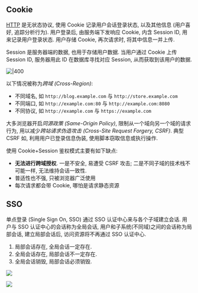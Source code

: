 ## Cookie

[HTTP](HTTP.md) 是无状态协议, 使用 Cookie 记录用户会话登录状态, 以及其他信息 (用户喜好, 追踪分析行为). 用户登录后, 由服务端下发响应 Cookie, 内含 Session ID, 用来记录用户登录状态. 用户存储 Cookie, 再次请求时, 将其中信息一并上传.

Session 是服务器端的数据, 也用于存储用户数据. 当用户通过 Cookie 上传 Session ID, 服务器用此 ID 在数据库寻找对应 Session, 从而获取到该用户的数据. 

![|400](attach/sso%20using%20cookie.png)

以下情况被称为*跨域 (Cross-Region)*:
- 不同域名, 如 `http://blog.example.com` 与 `http://store.example.com` 
- 不同端口, 如 `http://example.com:80` 与 `http://example.com:8080`
- 不同协议, 如 `http://example.com` 与 `https://example.com`

大多浏览器开启*同源政策 (Same-Origin Policy)*, 限制从一个域向另一个域的请求行为, 用以减少*跨站请求伪造攻击 (Cross-Site Request Forgery, CSRF)*. 典型 CSRF 如, 利用用户已登录信息伪装, 使用脚本窃取信息或执行操作.

使用 Cookie+Session 鉴权模式主要有如下缺点:
- **无法进行跨域授权**. 一是不安全, 易遭受 CSRF 攻击; 二是不同子域的技术栈不可能一样, 无法维持会话一致性.
- 普适性也不强, 只被浏览器广泛使用
- 每次请求都会带 Cookie, 哪怕是请求静态资源

## SSO

单点登录 (Single Sign On, SSO) 通过 SSO 认证中心来与各个子域建立会话. 用户与 SSO 认证中心的会话称为全局会话, 用户和子系统(不同域)之间的会话称为局部会话, 建立局部会话后, 访问资源将不再通过 SSO 认证中心.
1. 局部会话存在, 全局会话一定存在.
2. 全局会话存在, 局部会话不一定存在.
3. 全局会话销毁, 局部会话必须销毁.

![](attach/sso.png)

![](attach/sso%20destroy.png)
